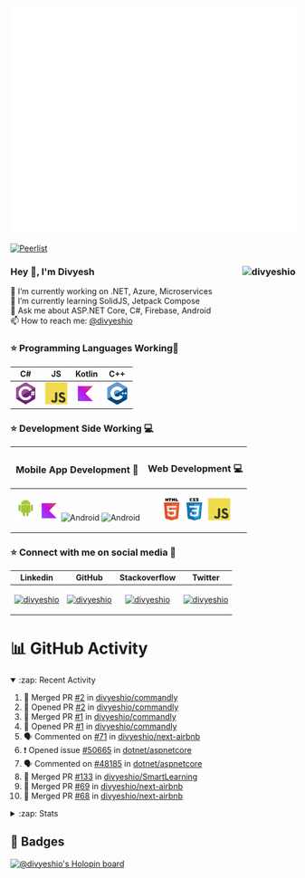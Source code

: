 <a href="https://www.linkedin.com/in/divyeshio">
  <img src="hero.svg" width="800" height="400">
</a>

[![Peerlist](https://github-readme-badge.peerlist.io/api/divyeshio?style=plastic)](https://peerlist.io/divyeshio)
### Hey 👋, I'm Divyesh <img align="right" src="https://komarev.com/ghpvc/?username=divyeshio" alt="divyeshio" />

🔭 I’m currently working on .NET, Azure, Microservices</br>
🌱 I’m currently learning SolidJS, Jetpack Compose</br>
💬 Ask me about ASP.NET Core, C#, Firebase, Android</br>
📫 How to reach me: [@divyeshio](https://twitter.com/divyeshio)

<h3 align="left">⭐ Programming Languages Working💬</h3>

| C# | JS | Kotlin | C++ |
|-----------|-----------|-----------|-----------|
| <img src="https://raw.githubusercontent.com/devicons/devicon/master/icons/csharp/csharp-original.svg" alt="CSharp" width="40" height="40"/> | <img src="https://raw.githubusercontent.com/devicons/devicon/master/icons/javascript/javascript-original.svg" alt="Javascript" width="40" height="40"/> | <img src="https://github.com/devicons/devicon/blob/master/icons/kotlin/kotlin-original.svg" alt="Kotlin" width="35" height="35"/> | <img src="https://raw.githubusercontent.com/devicons/devicon/master/icons/cplusplus/cplusplus-original.svg" alt="CPlusPlus" width="40" height="40"/> |

<h3 align="left">⭐ Development Side Working 💻</h3>

|<h3 align="center">Mobile App Development 📱</h3>| <h3 align="center">Web Development 💻 </h3> |
|:------------------------------------------------:|:-----------------------------------------:|
| <p align="center"><img src="https://raw.githubusercontent.com/devicons/devicon/master/icons/android/android-original-wordmark.svg" alt="Android" width="40" height="40"/> <img src="https://github.com/devicons/devicon/blob/master/icons/kotlin/kotlin-original.svg" alt="Android" width="35" height="35"/> <img src="https://www.vectorlogo.zone/logos/firebase/firebase-icon.svg" alt="Android" width="40" height="40"/> <img src="https://www.vectorlogo.zone/logos/java/java-icon.svg" alt="Android" width="40" height="40"/></p> | <p align="center"><img src="https://raw.githubusercontent.com/devicons/devicon/master/icons/html5/html5-original-wordmark.svg" alt="Android" width="40" height="40"/><img src="https://raw.githubusercontent.com/devicons/devicon/master/icons/css3/css3-original-wordmark.svg" alt="Android" width="40" height="40"/>  <img src="https://raw.githubusercontent.com/devicons/devicon/master/icons/javascript/javascript-original.svg" alt="Android" width="40" height="40"/></p> |

<h3 align="left">⭐ Connect with me on social media 📲 </h3>


| Linkedin | GitHub | Stackoverflow | Twitter |
|-----------|-----------|-----------|-----------|
| <p align="center"><a href="https://linkedin.com/in/divyeshio" target="blank"><img align="center" src="https://upload.wikimedia.org/wikipedia/commons/8/81/LinkedIn_icon.svg" alt="divyeshio" height="30" width="40" /></a></p> | <p align="center"> <a href="https://github.com/divyeshio" target="blank"><img align="center" src="https://raw.githubusercontent.com/rahuldkjain/github-profile-readme-generator/master/src/images/icons/Social/github.svg" alt="divyeshio" height="30" width="40" /></a> </p> | <p align="center"><a href="https://stackoverflow.com/users/16533680/divyesh-bhandari" target="blank"><img align="center" src="https://raw.githubusercontent.com/rahuldkjain/github-profile-readme-generator/master/src/images/icons/Social/stack-overflow.svg" alt="divyeshio" height="30" width="40" /></a> </p> | <p align="center"> <a href="https://twitter.com/divyeshio" target="blank"><img align="center" src="https://raw.githubusercontent.com/rahuldkjain/github-profile-readme-generator/master/src/images/icons/Social/twitter.svg" alt="divyeshio" height="30" width="40" /></a> </p> |

# 📊 GitHub Activity

<details open>
  <summary>:zap: Recent Activity</summary>
  
<!--START_SECTION:activity-->
1. 🎉 Merged PR [#2](https://github.com/divyeshio/commandly/pull/2) in [divyeshio/commandly](https://github.com/divyeshio/commandly)
2. 💪 Opened PR [#2](https://github.com/divyeshio/commandly/pull/2) in [divyeshio/commandly](https://github.com/divyeshio/commandly)
3. 🎉 Merged PR [#1](https://github.com/divyeshio/commandly/pull/1) in [divyeshio/commandly](https://github.com/divyeshio/commandly)
4. 💪 Opened PR [#1](https://github.com/divyeshio/commandly/pull/1) in [divyeshio/commandly](https://github.com/divyeshio/commandly)
5. 🗣 Commented on [#71](https://github.com/divyeshio/next-airbnb/pull/71#issuecomment-2171989522) in [divyeshio/next-airbnb](https://github.com/divyeshio/next-airbnb)
6. ❗ Opened issue [#50665](https://github.com/dotnet/aspnetcore/issues/50665) in [dotnet/aspnetcore](https://github.com/dotnet/aspnetcore)
7. 🗣 Commented on [#48185](https://github.com/dotnet/aspnetcore/issues/48185#issuecomment-1713833682) in [dotnet/aspnetcore](https://github.com/dotnet/aspnetcore)
8. 🎉 Merged PR [#133](https://github.com/divyeshio/SmartLearning/pull/133) in [divyeshio/SmartLearning](https://github.com/divyeshio/SmartLearning)
9. 🎉 Merged PR [#69](https://github.com/divyeshio/next-airbnb/pull/69) in [divyeshio/next-airbnb](https://github.com/divyeshio/next-airbnb)
10. 🎉 Merged PR [#68](https://github.com/divyeshio/next-airbnb/pull/68) in [divyeshio/next-airbnb](https://github.com/divyeshio/next-airbnb)
<!--END_SECTION:activity-->

</details>

<details>
  <summary>:zap: Stats</summary>
  
| ![Divyesh github stats](https://github-readme-stats.vercel.app/api?username=divyeshio&show_icons=true&bg_color=b523ff,8b55fe,40b0fe&title_color=fff&text_color=fff&icon_color=ffffff&border_radius=5&border_color=a5a5a5&include_all_commits=true&count_private=true) | ![Divyesh GitHub Streak](https://github-readme-streak-stats.herokuapp.com/?user=divyeshio&theme=dark&background=b523ff,8b55fe,40b0fe&currStreakLabel=fff&ring=40b0fe&fire=8b55fe&border_radius=5&border=a5a5a5)                                                                                                           |
| --------------------------------------------------------------------------------------------------------------------------------- | ----------------------------------------------------------------------------------------------------------------------------------------------------------------------------------------------------------------- |
| ![Top Langs](https://github-readme-stats.vercel.app/api/top-langs/?username=divyeshio&langs_count=8&bg_color=b523ff,8b55fe,40b0fe&title_color=fff&text_color=fff&icon_color=ffffff&border_radius=5&border_color=a5a5a5&layout=compact) |

<table>
  <tr>
    <td><img src="https://github-profile-summary-cards.vercel.app/api/cards/profile-details?username=divyeshio&theme=radical"  display=block width=100% height=auto  alt="1" ></td>
   </tr> 
</table>
</details>

## 🔰 Badges
[![@divyeshio's Holopin board](https://holopin.io/api/user/board?user=divyeshio)](https://holopin.io/@divyeshio)
